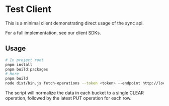# Test Client

This is a minimal client demonstrating direct usage of the sync api.

For a full implementation, see our client SDKs.

## Usage

```sh
# In project root
pnpm install
pnpm build:packages
# Here
pnpm build
node dist/bin.js fetch-operations --token <token> --endpoint http://localhost:8080
```

The script will normalize the data in each bucket to a single CLEAR operation, followed by the latest PUT operation for each row.
